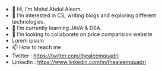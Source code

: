 - 👋 Hi, I’m Mohd Abdul Aleem.
- 👀 I’m interested in CS, writing blogs and exploring different technologies.
- 🌱 I’m currently learning JAVA & DSA. 
- 💞️ I’m looking to collaborate on price comparision website
- Lorem ipsum
- 📫 How to reach me 
- Twitter : https://twitter.com/thealeemquadri
- LinkedIn : https://www.linkedin.com/in/thealeemquadri

<!---
mohdaleem061/mohdaleem061 is a ✨ special ✨ repository because its `README.md` (this file) appears on your GitHub profile.
You can click the Preview link to take a look at your changes.
--->
